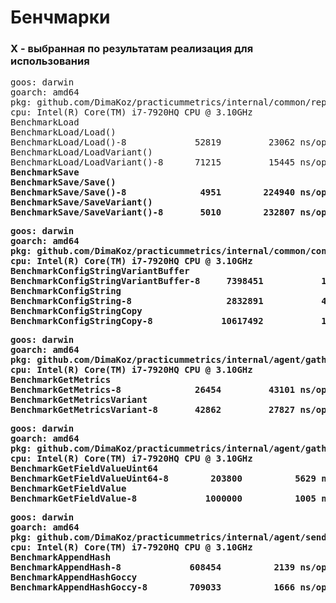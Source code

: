 # Бенчмарки

### X - выбранная по результатам реализация для использования

<pre>
goos: darwin
goarch: amd64
pkg: github.com/DimaKoz/practicummetrics/internal/common/repository
cpu: Intel(R) Core(TM) i7-7920HQ CPU @ 3.10GHz
BenchmarkLoad
BenchmarkLoad/Load()
BenchmarkLoad/Load()-8         	   52819	     23062 ns/op	    1512 B/op	      21 allocs/op
BenchmarkLoad/LoadVariant()
BenchmarkLoad/LoadVariant()-8  	   71215	     15445 ns/op	    1384 B/op	      12 allocs/op <b>Х<b/>
BenchmarkSave
BenchmarkSave/Save()
BenchmarkSave/Save()-8         	    4951	    224940 ns/op	     232 B/op	       5 allocs/op
BenchmarkSave/SaveVariant()
BenchmarkSave/SaveVariant()-8  	    5010	    232807 ns/op	     226 B/op	       5 allocs/op <b>Х<b/>
</pre>

<pre>
goos: darwin
goarch: amd64
pkg: github.com/DimaKoz/practicummetrics/internal/common/config
cpu: Intel(R) Core(TM) i7-7920HQ CPU @ 3.10GHz
BenchmarkConfigStringVariantBuffer
BenchmarkConfigStringVariantBuffer-8   	 7398451	       161.9 ns/op	     192 B/op	       2 allocs/op
BenchmarkConfigString
BenchmarkConfigString-8                	 2832891	       426.9 ns/op	     160 B/op	       5 allocs/op
BenchmarkConfigStringCopy
BenchmarkConfigStringCopy-8            	10617492	       120.4 ns/op	     192 B/op	       2 allocs/op <b>Х<b/>
</pre>

<pre>
goos: darwin
goarch: amd64
pkg: github.com/DimaKoz/practicummetrics/internal/agent/gather/gather_test
cpu: Intel(R) Core(TM) i7-7920HQ CPU @ 3.10GHz
BenchmarkGetMetrics
BenchmarkGetMetrics-8          	   26454	     43101 ns/op	   12646 B/op	      69 allocs/op
BenchmarkGetMetricsVariant
BenchmarkGetMetricsVariant-8   	   42862	     27827 ns/op	    2625 B/op	      37 allocs/op <b>Х<b/>
</pre>

<pre>
goos: darwin
goarch: amd64
pkg: github.com/DimaKoz/practicummetrics/internal/agent/gather
cpu: Intel(R) Core(TM) i7-7920HQ CPU @ 3.10GHz
BenchmarkGetFieldValueUint64
BenchmarkGetFieldValueUint64-8   	  203800	      5629 ns/op	     408 B/op	      49 allocs/op
BenchmarkGetFieldValue
BenchmarkGetFieldValue-8         	 1000000	      1005 ns/op	     200 B/op	      23 allocs/op <b>Х<b/>
</pre>

<pre>
goos: darwin
goarch: amd64
pkg: github.com/DimaKoz/practicummetrics/internal/agent/sender
cpu: Intel(R) Core(TM) i7-7920HQ CPU @ 3.10GHz
BenchmarkAppendHash
BenchmarkAppendHash-8        	  608454	      2139 ns/op	     728 B/op	      12 allocs/op
BenchmarkAppendHashGoccy
BenchmarkAppendHashGoccy-8   	  709033	      1666 ns/op	     680 B/op	      11 allocs/op <b>Х<b/>
</pre>